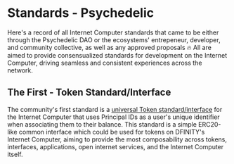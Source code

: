 # Standards - Psychedelic

Here's a record of all Internet Computer standards that came to be either through the Psychedelic DAO or the ecosystems' entrepeneur, developer, and community collective, as well as any approved proposals 🔥 All are aimed to provide consensualized standards for development on the Internet Computer, driving seamless and consistent experiences across the network.

## The First - Token Standard/Interface

The community's first standard is a [universal Token standard/interface](https://github.com/Psychedelic-DAO/standards/tree/main/standards/token-standard) for the Internet Computer that uses Principal IDs as a user's unique identifier when associating them to their balance. This standard is a simple ERC20-like common interface which could be used for tokens on DFINITY's Internet Computer, aiming to provide the most composability across tokens, interfaces, applications, open internet services, and the Internet Computer itself.
